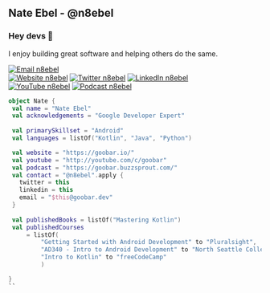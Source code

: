## Nate Ebel - @n8ebel
### Hey devs 👋

I enjoy building great software and helping others do the same.

[![Email n8ebel](https://img.shields.io/badge/Email-n8ebel@goobar.dev-red?style=for-the-badge)](mailto:n8ebel@goobar.dev)
<br>
[![Website n8ebel](https://img.shields.io/badge/Website-@goobar-yellow?style=for-the-badge)](https://goobar.io/)
[![Twitter n8ebel](https://img.shields.io/badge/Twitter-@n8ebel-9cf?style=for-the-badge)](https://twitter.com/n8ebel)
[![LinkedIn n8ebel](https://img.shields.io/badge/LinkedIn-@n8ebel-blue?style=for-the-badge)](https://www.linkedin.com/in/n8ebel/)
<br>
[![YouTube n8ebel](https://img.shields.io/badge/YouTube-@goobar-red?style=for-the-badge)](https://www.youtube.com/c/goobar)
[![Podcast n8ebel](https://img.shields.io/badge/Podcast-@goobar-blueviolet?style=for-the-badge)](https://goobar.buzzsprout.com/)


```kotlin
object Nate {
 val name = "Nate Ebel"
 val acknowledgements = "Google Developer Expert"
 
 val primarySkillset = "Android"
 val languages = listOf("Kotlin", "Java", "Python")

 val website = "https://goobar.io/"
 val youtube = "http://youtube.com/c/goobar"
 val podcast = "https://goobar.buzzsprout.com/"
 val contact = "@n8ebel".apply {
   twitter = this
   linkedin = this
   email = "$this@goobar.dev"
 }
 
 val publishedBooks = listOf("Mastering Kotlin")
 val publishedCourses 
     = listOf(
         "Getting Started with Android Development" to "Pluralsight", 
         "AD340 - Intro to Android Development" to "North Seattle College",
         "Intro to Kotlin" to "freeCodeCamp"
         )

}
``